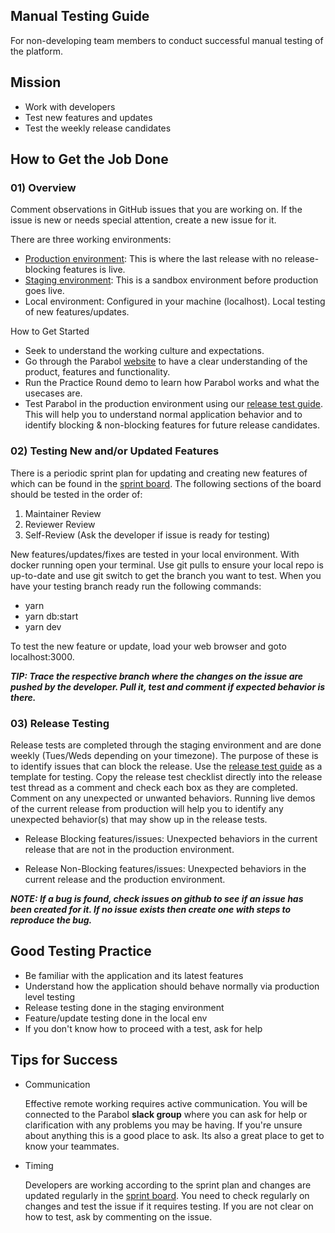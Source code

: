 ## Manual Testing Guide
For non-developing team members to conduct successful manual testing of the platform.

## Mission
* Work with developers
* Test new features and updates
* Test the weekly release candidates

## How to Get the Job Done
### 01) Overview
Comment observations in GitHub issues that you are working on. If the issue is new or needs special attention, create a new issue for it.

There are three working environments:

* [Production environment](https://action.parabol.co/): This is where the last release with no release-blocking features is live.
* [Staging environment](https://action-staging.parabol.co/): This is a sandbox environment before production goes live.
* Local environment: Configured in your machine (localhost). Local testing of new features/updates.

How to Get Started

* Seek to understand the working culture and expectations.
* Go through the Parabol [website](https://www.parabol.co/) to have a clear understanding of the product, features and functionality.
* Run the Practice Round demo to learn how Parabol works and what the usecases are.
* Test Parabol in the production environment using our [release test guide](https://github.com/ParabolInc/parabol/issues/6155#issue-1157867836). This will help you to understand normal application behavior and to identify blocking & non-blocking features for future release candidates.

### 02) Testing New and/or Updated Features
There is a periodic sprint plan for updating and creating new features of which can be found in the [sprint board](https://github.com/orgs/ParabolInc/projects/1). The following sections of the board should be tested in the order of:

1. Maintainer Review
2. Reviewer Review
3. Self-Review (Ask the developer if issue is ready for testing)

New features/updates/fixes are tested in your local environment. With docker running open your terminal. Use git pulls to ensure your local repo is up-to-date and use git switch to get the branch you want to test. When you have your testing branch ready run the following commands:
* yarn
* yarn db:start
* yarn dev

To test the new feature or update, load your web browser and goto localhost:3000.

**_TIP: Trace the respective branch where the changes on the issue are pushed by the developer. Pull it, test and comment if expected behavior is there._**

### 03) Release Testing
Release tests are completed through the staging environment and are done weekly (Tues/Weds depending on your timezone). The purpose of these is to identify issues that can block the release. Use the [release test guide](https://github.com/ParabolInc/parabol/issues/6155#issue-1157867836) as a template for testing. Copy the release test checklist directly into the release test thread as a comment and check each box as they are completed. Comment on any unexpected or unwanted behaviors. Running live demos of the current release from production will help you to identify any unexpected behavior(s) that may show up in the release tests.

* Release Blocking features/issues: Unexpected behaviors in the current release that are not in the production environment.

* Release Non-Blocking features/issues: Unexpected behaviors in the current release and the production environment.

**_NOTE: If a bug is found, check issues on github to see if an issue has been created for it. If no issue exists then create one with steps to reproduce the bug._**

## Good Testing Practice
* Be familiar with the application and its latest features
* Understand how the application should behave normally via production level testing
* Release testing done in the staging environment
* Feature/update testing done in the local env
* If you don't know how to proceed with a test, ask for help

## Tips for Success
* Communication 
   
  Effective remote working requires active communication. You will be connected to the Parabol **slack group** where you can ask for help or clarification with any problems you may be having. If you're unsure about anything this is a good place to ask. Its also a great place to get to know your teammates.
* Timing

  Developers are working according to the sprint plan and changes are updated regularly in the [sprint board](https://github.com/orgs/ParabolInc/projects/1). You need to check regularly on changes and test the issue if it requires testing. If you are not clear on how to test, ask by commenting on the issue.
